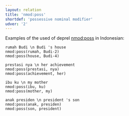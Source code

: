 ```yaml
---
layout: relation
title: 'nmod:poss'
shortdef: 'possessive nominal modifier'
udver: '2'
---
```


Examples of the used of deprel [nmod:poss]() in Indonesian:

~~~ sdparse
rumah Budi \n Budi 's house
nmod:poss(rumah, Budi-2)
nmod:poss(house, Budi-4)
~~~

~~~ sdparse
prestasi nya \n her achievement
nmod:poss(prestasi, nya)
nmod:poss(achievement, her)
~~~

~~~ sdparse
ibu ku \n my mother
nmod:poss(ibu, ku)
nmod:poss(mother, my)
~~~

~~~ sdparse
anak presiden \n president 's son
nmod:poss(anak, presiden)
nmod:poss(son, president)
~~~
